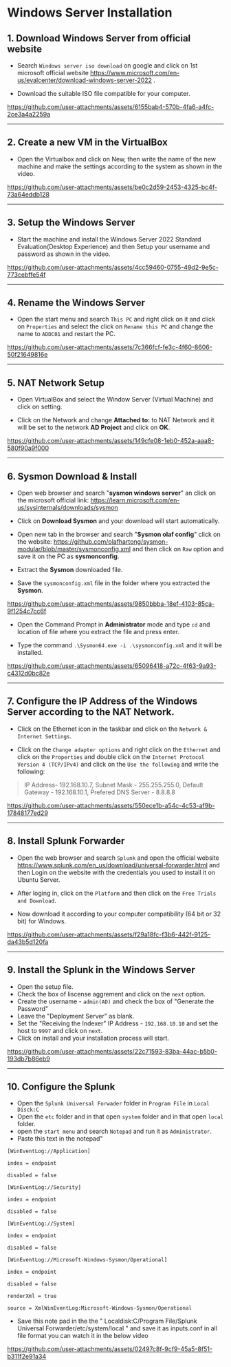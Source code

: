 # Windows Server Installation 

## 1. Download Windows Server from official website

- Search `Windows server iso download` on google and click on 1st microsoft official website https://www.microsoft.com/en-us/evalcenter/download-windows-server-2022 .
  
- Download the suitable ISO file compatible for your computer.
  
https://github.com/user-attachments/assets/6155bab4-570b-4fa6-a4fc-2ce3a4a2259a

---

## 2. Create a new VM in the VirtualBox

- Open the Virtualbox and click on New, then write the name of the new machine and make the settings according to the system as shown in the video.

https://github.com/user-attachments/assets/be0c2d59-2453-4325-bc4f-73a64eddb128

---

## 3. Setup the Windows Server

- Start the machine and install the Windows Server 2022 Standard Evaluation(Desktop Experience) and then Setup your username and password as shown in the video.

https://github.com/user-attachments/assets/4cc59460-0755-49d2-9e5c-773cebffe54f

---

## 4. Rename the Windows Server 

- Open the start menu and search `This PC` and right click on it and click on `Properties` and select the click on `Rename this PC` and
  change the name to `ADDC01` and restart the PC.

https://github.com/user-attachments/assets/7c366fcf-fe3c-4f60-8606-50f21649816e

---

## 5. NAT Network Setup

- Open VirtualBox and select the Window Server (Virtual Machine) and click on setting.

- Click on the Network and change **Attached to:** to NAT Network and it will be set to the network **AD Project**
  and click on **OK**.

https://github.com/user-attachments/assets/149cfe08-1eb0-452a-aaa8-580f90a9f000

---

## 6. Sysmon Download & Install

- Open web browser and search "**sysmon windows server**" an click on the microsoft official link: https://learn.microsoft.com/en-us/sysinternals/downloads/sysmon

- Click on **Download Sysmon** and your download will start automatically.

- Open new tab in the browser and search "**Sysmon olaf config**" click on the website: https://github.com/olafhartong/sysmon-modular/blob/master/sysmonconfig.xml and then click on `Raw` option and save it on the PC as **sysmonconfig**.

- Extract the **Sysmon** downloaded file.

- Save the `sysmonconfig.xml` file in the folder where you extracted the **Sysmon**.

   
https://github.com/user-attachments/assets/9850bbba-18ef-4103-85ca-9f1254c7cc6f


- Open the Command Prompt in **Administrator** mode and type `cd` and location of file where you extract the file and press enter.

- Type the command `.\Sysmon64.exe -i .\sysmonconfig.xml` and it will be installed.


https://github.com/user-attachments/assets/65096418-a72c-4f63-9a93-c4312d0bc82e

---
    
## 7. Configure the IP Address of the Windows Server according to the NAT Network.

- Click on the Ethernet icon in the taskbar and click on the `Network & Internet Settings`.

  
- Click on the `Change adapter options` and right click on the `Ethernet` and click on the `Properties` and double click on the `Internet Protocol Version 4 (TCP/IPv4)` and click on the `Use the following` and write the following:


> IP Address- 192.168.10.7, 
> Subnet Mask - 255.255.255.0, 
> Default Gateway - 192.168.10.1, 
> Prefered DNS Server - 8.8.8.8

https://github.com/user-attachments/assets/550ece1b-a54c-4c53-af9b-17848177ed29

---

## 8. Install Splunk Forwarder 

- Open the web browser and search `Splunk` and open the official website https://www.splunk.com/en_us/download/universal-forwarder.html
and then Login on the website with the credentials you used to install it on Ubuntu Server.

- After loging in, click on the `Platform` and then click on the `Free Trials and Download`.
  
- Now download it according to your computer compatibility (64 bit or 32 bit) for Windows.

https://github.com/user-attachments/assets/f29a18fc-f3b6-442f-9125-da43b5d120fa

---

## 9. Install the Splunk in the Windows Server

- Open the setup file.
- Check the box of liscense aggrement and click on the `next` option.
- Create the username - `admin(AD)` and check the box of "Generate the Password"
- Leave the "Deployment Server" as blank.
- Set the "Receiving the Indexer" IP Address - `192.168.10.10` and set the host to `9997` and click on `next`.
- Click on install and your installation process will start.   
  
https://github.com/user-attachments/assets/22c71593-83ba-44ac-b5b0-193db7b86eb9

---

## 10. Configure the Splunk 

- Open the `Splunk Universal Forwader` folder in `Program File` in `Local Disck:C`
- Open the `etc` folder and in that open `system` folder and in that open `local ` folder.
- open the `start menu` and search `Notepad` and run it as `Administrator`.
- Paste this text in the notepad"

```
[WinEventLog://Application]

index = endpoint

disabled = false

[WinEventLog://Security]

index = endpoint

disabled = false

[WinEventLog://System]

index = endpoint

disabled = false

[WinEventLog://Microsoft-Windows-Sysmon/Operational]

index = endpoint

disabled = false

renderXml = true

source = XmlWinEventLog:Microsoft-Windows-Sysmon/Operational

```

- Save this note pad in the the " Localdisk:C/Program File/Splunk Universal Forwarder/etc/system/local " and save it as inputs.conf in all file format you can watch it in the below video

https://github.com/user-attachments/assets/02497c8f-9cf9-45a5-8f51-b311f2e91a34


  
